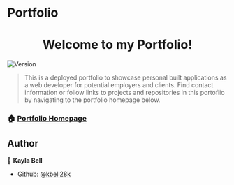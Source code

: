 # Portfolio
<h1 align="center">Welcome to my Portfolio!</h1>
<p>
  <img alt="Version" src="https://img.shields.io/badge/version-0-blue.svg?cacheSeconds=2592000" />
</p>

> This is a deployed portfolio to showcase personal built applications as a web developer for potential employers and clients.  Find contact information or follow links to projects and repositories in this portoflio by navigating to the portfolio homepage below.

### 🏠 [Portfolio Homepage](https://kbell28k.github.io/Portfolio/)

## Author

👤 **Kayla Bell**

* Github: [@kbell28k](https://github.com/kbell28k)

